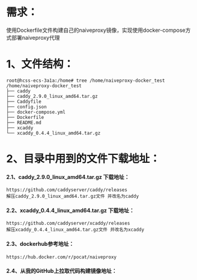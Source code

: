# 需求：
使用Dockerfile文件构建自己的naiveproxy镜像，实现使用docker-compose方式部署naiveproxy代理

# 1、文件结构：
```
root@hcss-ecs-3a1a:/home# tree /home/naiveproxy-docker_test
/home/naiveproxy-docker_test
├── caddy
├── caddy_2.9.0_linux_amd64.tar.gz
├── Caddyfile
├── config.json
├── docker-compose.yml
├── Dockerfile
├── README.md
├── xcaddy
└── xcaddy_0.4.4_linux_amd64.tar.gz
```

# 2、目录中用到的文件下载地址：
#### 2.1、caddy_2.9.0_linux_amd64.tar.gz 下载地址：
	https://github.com/caddyserver/caddy/releases
	解压caddy_2.9.0_linux_amd64.tar.gz文件 并改名为caddy

#### 2.2、xcaddy_0.4.4_linux_amd64.tar.gz 下载地址：
	https://github.com/caddyserver/xcaddy/releases
	解压xcaddy_0.4.4_linux_amd64.tar.gz文件 并改名为xcaddy

#### 2.3、dockerhub参考地址：
	https://hub.docker.com/r/pocat/naiveproxy

#### 2.4、从我的GitHub上拉取代码构建镜像地址：

